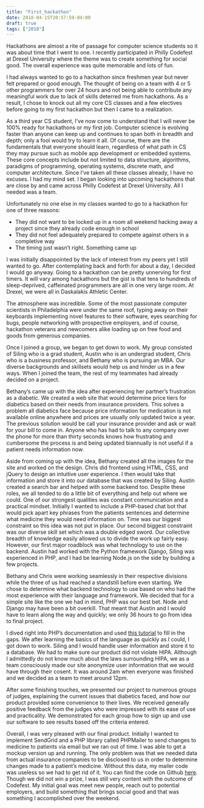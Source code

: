 ```yaml
---
title: "First_hackathon"
date: 2018-04-15T20:57:59-04:00
draft: true
tags: ["2018"]
---
```


Hackathons are almost a rite of passage for computer science students so it was about time that I went to one. I recently participated in Philly Codefest at Drexel University where the theme was to create something for social good. The overall experience was quite memorable and lots of fun.

I had always wanted to go to a hackathon since freshmen year but never felt prepared or good enough. The thought of being on a team with 4 or 5 other programmers for over 24 hours and not being able to contribute any meaningful work due to lack of skills deterred me from hackathons. As a result, I chose to knock out all my core CS classes and a few electives before going to my first hackathon but then I came to a realization.

As a third year CS student, I’ve now come to understand that I will never be 100% ready for hackathons or my first job. Computer science is evolving faster than anyone can keep up and continues to span both in breadth and depth; only a fool would try to learn it all. Of course, there are the fundamentals that everyone should learn, regardless of what path in CS they may pursue such as mobile app development or embedded systems. These core concepts include but not limited to data structure, algorithms, paradigms of programming, operating systems, discrete math, and computer architecture. Since I’ve taken all these classes already, I have no excuses. I had my mind set. I began looking into upcoming hackathons that are close by and came across Philly Codefest at Drexel University. All I needed was a team.

Unfortunately no one else in my classes wanted to go to a hackathon for one of three reasons:

* They did not want to be locked up in a room all weekend hacking away a project since they already code enough in school
* They did not feel adequately prepared to compete against others in a completive way
* The timing just wasn’t right. Something came up

I was initially disappointed by the lack of interest from my peers yet I still wanted to go. After contemplating back and forth for about a day, I decided I would go anyway. Going to a hackathon can be pretty unnerving for first timers. It will vary among hackathons but the gist is that tens to hundreds of sleep-deprived, caffeinated programmers are all in one very large room. At Drexel, we were all in Daskalakis Athletic Center.

The atmosphere was incredible. Some of the most passionate computer scientists in Philadelphia were under the same roof, typing away on their keyboards implementing novel features to their software, eyes searching for bugs, people networking with prospective employers, and of course, hackathon veterans and newcomers alike loading up on free food and goods from generous companies.

Once I joined a group, we began to get down to work. My group consisted of Siling who is a grad student, Austin who is an undergrad student, Chris who is a business professor, and Bethany who is pursuing an MBA. Our diverse backgrounds and skillsets would help us and hinder us in a few ways. When I joined the team, the rest of my teammates had already decided on a project.

Bethany’s came up with the idea after experiencing her partner’s frustration as a diabetic. We created a web site that would determine price tiers for diabetics based on their needs from insurance providers. This solves a problem all diabetics face because price information for medication is not available online anywhere and prices are usually only updated twice a year. The previous solution would be call your insurance provider and ask or wait for your bill to come in. Anyone who has had to talk to any company over the phone for more than thirty seconds knows how frustrating and cumbersome the process is and being updated biannually is not useful if a patient needs information now.

Aside from coming up with the idea, Bethany created all the images for the site and worked on the design. Chris did frontend using HTML, CSS, and jQuery to design an intuitive user experience. I then would take that information and store it into our database that was created by Siling. Austin created a search bar and helped with some backend too. Despite these roles, we all tended to do a little bit of everything and help out where we could. One of our strongest qualities was constant communication and a practical mindset. Initially I wanted to include a PHP-based chat bot that would pick apart key phrases from the patients sentences and determine what medicine they would need information on. Time was our biggest constraint so this idea was not put in place. Our second biggest constraint was our diverse skill set which was a double edged sword. Our collective breadth of knowledge easily allowed us to divide the work up fairly easy. However, our first major roadblock was what technology to use on the backend. Austin had worked with the Python framework Django, Siling was experienced in PHP, and I had be learning Node.js on the side by building a few projects.

Bethany and Chris were working seamlessly in their respective divisions while the three of us had reached a standstill before even starting. We chose to determine what backend technology to use based on who had the most experience with their language and framework. We decided that for a simple site like the one we had in mind, PHP was our best bet. Node and Django may have been a bit overkill. That meant that Austin and I would have to learn along the way and quickly; we only 36 hours to go from idea to final project.

I dived right into PHP’s documentation and used [this tutorial](https://www.tutorialspoint.com/php/index.htm) to fill in the gaps. We after learning the basics of the language as quickly as I could, I got down to work. Siling and I would handle user information and store it to a database. We had to make sure our product did not violate HIPA. Although I admittedly do not know much about the laws surrounding HIPA, we as a team consciously made our site anonymize user information that we would have through their cosent. It was around 2am when everyone was finished and we decided as a team to meet around 12pm.

After some finishing touches, we presented our project to numerous groups of judges, explaining the current issues that diabetics faced, and how our product provided some convenience to their lives. We received generally positive feedback from the judges who were impressed with its ease of use and practicality. We demonstrated for each group how to sign up and use our software to see results based off the criteria entered.

Overall, I was very pleased with our final product. Initially I wanted to implement SendGrid and a PHP library called PHPMailer to send changes to medicine to patients via email but we ran out of time. I was able to get a mockup version up and running. The only problem was that we needed data from actual insurance companies to be disclosed to us in order to determine changes made to a patient’s medicine. Without this data, my mailer code was useless so we had to get rid of it. You can find the code on Github [here](https://github.com/thewhiterabbit31/diabeticinsuranceguide). Though we did not win a prize, I was still very content with the outcome of Codefest. My initial goal was meet new people, reach out to potential employers, and build something that brings social good and that was something I accomplished over the weekend.
